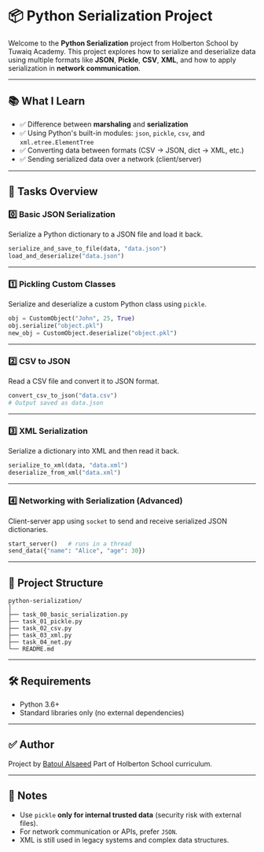 # 📦 Python Serialization Project

Welcome to the **Python Serialization** project from Holberton School by Tuwaiq Academy.
This project explores how to serialize and deserialize data using multiple formats like **JSON**, **Pickle**, **CSV**, **XML**, and how to apply serialization in **network communication**.

---

## 📚 What I Learn

* ✅ Difference between **marshaling** and **serialization**
* ✅ Using Python's built-in modules: `json`, `pickle`, `csv`, and `xml.etree.ElementTree`
* ✅ Converting data between formats (CSV → JSON, dict → XML, etc.)
* ✅ Sending serialized data over a network (client/server)

---

## 🧐 Tasks Overview

### 0️⃣ Basic JSON Serialization

Serialize a Python dictionary to a JSON file and load it back.

```python
serialize_and_save_to_file(data, "data.json")
load_and_deserialize("data.json")
```

---

### 1️⃣ Pickling Custom Classes

Serialize and deserialize a custom Python class using `pickle`.

```python
obj = CustomObject("John", 25, True)
obj.serialize("object.pkl")
new_obj = CustomObject.deserialize("object.pkl")
```

---

### 2️⃣ CSV to JSON

Read a CSV file and convert it to JSON format.

```python
convert_csv_to_json("data.csv")
# Output saved as data.json
```

---

### 3️⃣ XML Serialization

Serialize a dictionary into XML and then read it back.

```python
serialize_to_xml(data, "data.xml")
deserialize_from_xml("data.xml")
```

---

### 4️⃣ Networking with Serialization (Advanced)

Client-server app using `socket` to send and receive serialized JSON dictionaries.

```python
start_server()   # runs in a thread
send_data({"name": "Alice", "age": 30})
```

---

## 📁 Project Structure

```
python-serialization/
│
├── task_00_basic_serialization.py
├── task_01_pickle.py
├── task_02_csv.py
├── task_03_xml.py
├── task_04_net.py
└── README.md
```

---

## 🛠️ Requirements

* Python 3.6+
* Standard libraries only (no external dependencies)

---

## ✅ Author

Project by [Batoul Alsaeed](https://github.com/Batoul-Alsaeed)
Part of Holberton School curriculum.

---

## 📌 Notes

* Use `pickle` **only for internal trusted data** (security risk with external files).
* For network communication or APIs, prefer `JSON`.
* XML is still used in legacy systems and complex data structures.
